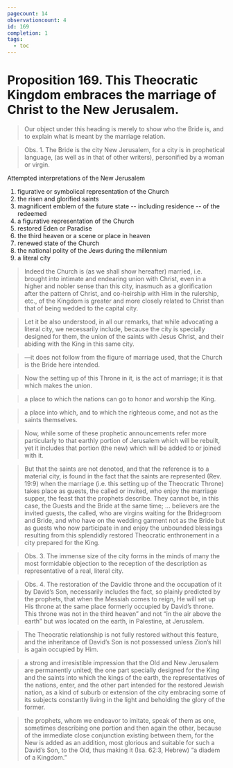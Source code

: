 ```yaml
---
pagecount: 14
observationcount: 4
id: 169
completion: 1
tags:
  - toc
---
```

# Proposition 169. This Theocratic Kingdom embraces the marriage of Christ to the New Jerusalem.

>Our object under this heading is merely to show who the Bride is, and to explain what is meant by the marriage relation.

>Obs. 1. The Bride is the city New Jerusalem, for a city is in prophetical language, (as well as in that of other writers), personified by a woman or virgin.

Attempted interpretations of the New Jerusalem
1. figurative or symbolical representation of the Church
2. the risen and glorified saints
3. magnificent emblem of the future state -- including residence -- of the redeemed
4. a figurative representation of the Church
5. restored Eden or Paradise
6. the third heaven or a scene or place in heaven
7. renewed state of the Church
8. the national polity of the Jews during the millennium
9. a literal city

>Indeed the Church is (as we shall show hereafter) married, i.e. brought into intimate and endearing union with Christ, even in a higher and nobler sense than this city, inasmuch as a glorification after the pattern of Christ, and co-heirship with Him in the rulership, etc., of the Kingdom is greater and more closely related to Christ than that of being wedded to the capital city.

>Let it be also understood, in all our remarks, that while advocating a literal city, we necessarily include, because the city is specially designed for them, the union of the saints with Jesus Christ, and their abiding with the King in this same city.

>—it does not follow from the figure of marriage used, that the Church is the Bride here intended.

>Now the setting up of this Throne in it, is the act of marriage; it is that which makes the union.

>a place to which the nations can go to honor and worship the King.

>a place into which, and to which the righteous come, and not as the saints themselves.

>Now, while some of these prophetic announcements refer more particularly to that earthly portion of Jerusalem which will be rebuilt, yet it includes that portion (the new) which will be added to or joined with it.

>But that the saints are not denoted, and that the reference is to a material city, is found in the fact that the saints are represented (Rev. 19:9) when the marriage (i.e. this setting up of the Theocratic Throne) takes place as guests, the called or invited, who enjoy the marriage supper, the feast that the prophets describe. They cannot be, in this case, the Guests and the Bride at the same time;
>...
>believers are the invited guests, the called, who are virgins waiting for the Bridegroom and Bride, and who have on the wedding garment not as the Bride but as guests who now participate in and enjoy the unbounded blessings resulting from this splendidly restored Theocratic enthronement in a city prepared for the King.

>Obs. 3. The immense size of the city forms in the minds of many the most formidable objection to the reception of the description as representative of a real, literal city.

>Obs. 4. The restoration of the Davidic throne and the occupation of it by David’s Son, necessarily includes the fact, so plainly predicted by the prophets, that when the Messiah comes to reign, He will set up His throne at the same place formerly occupied by David’s throne. This throne was not in the third heaven” and not “in the air above the earth” but was located on the earth, in Palestine, at Jerusalem.

>The Theocratic relationship is not fully restored without this feature, and the inheritance of David’s Son is not possessed unless Zion’s hill is again occupied by Him.

>a strong and irresistible impression that the Old and New Jerusalem are permanently united; the one part specially designed for the King and the saints into which the kings of the earth, the representatives of the nations, enter, and the other part intended for the restored Jewish nation, as a kind of suburb or extension of the city embracing some of its subjects constantly living in the light and beholding the glory of the former.

>the prophets, whom we endeavor to imitate, speak of them as one, sometimes describing one portion and then again the other, because of the immediate close conjunction existing between them, for the New is added as an addition, most glorious and suitable for such a David’s Son, to the Old, thus making it (Isa. 62:3, Hebrew) “a diadem of a Kingdom.”